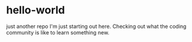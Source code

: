 # hello-world
just another repo
I'm just starting out here. Checking out what the coding community is like to learn something new.
